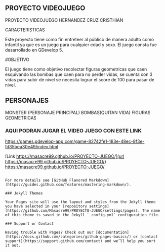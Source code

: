 ## PROYECTO VIDEOJUEGO

PROYECTO VIDEOJUEGO
HERNANDEZ CRUZ CRISTHIAN

CARACTERISTICAS

Este proyecto tiene como fin entreteer al público de manera adulto como infantil ya que es un juego para cualquier edad y sexo.
El juego consta fue desarrollado en GDevelop 5.

#OBJETIVO

El juego tiene como objetivo  recolectar figuras geometricas que caen  esquivando las bombas que caen para no perder vidas, se cuenta con 3 vidas para subir de nivel
se necesita lograr el score de 100 para pasar de nivel.

## PERSONAJES
MONSTER (PERSONAJE PRINCIPAL)
BOMBAS(QUITAN VIDA)
FIGURAS GEOMETRICAS
### AQUI PODRAN JUGAR EL VIDEO JUEGO CON ESTE LINK

https://games.gdevelop-app.com/game-82742fe1-183e-48ec-9f3e-fd35bea30e49/index.html

[Link https://masacre99.github.io/PROYECTO-JUEGO/](url https://masacre99.github.io/PROYECTO-JUEGO/) https://masacre99.github.io/PROYECTO-JUEGO/ 
```

For more details see [GitHub Flavored Markdown](https://guides.github.com/features/mastering-markdown/).

### Jekyll Themes

Your Pages site will use the layout and styles from the Jekyll theme you have selected in your [repository settings](https://github.com/Masacre99/PROYECTO-JUEGO/settings/pages). The name of this theme is saved in the Jekyll `_config.yml` configuration file.

### Support or Contact

Having trouble with Pages? Check out our [documentation](https://docs.github.com/categories/github-pages-basics/) or [contact support](https://support.github.com/contact) and we’ll help you sort it out.
